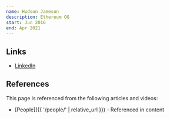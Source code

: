 ```yaml
---
name: Hudson Jameson
description: Ethereum OG
start: Jun 2016
end: Apr 2021
---
```


## Links
- [LinkedIn](https://www.linkedin.com/in/hudsonjameson/)

## References

This page is referenced from the following articles and videos:

- [People]({{ '/people/' | relative_url }}) - Referenced in content
